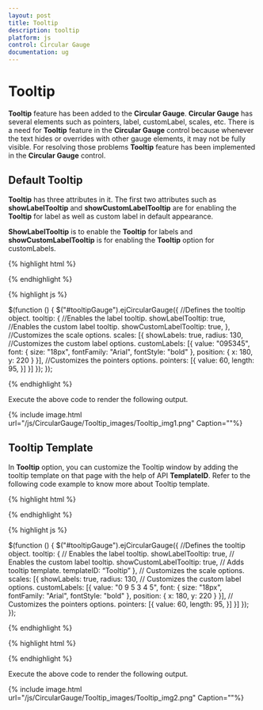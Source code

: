```yaml
---
layout: post
title: Tooltip
description: tooltip
platform: js
control: Circular Gauge
documentation: ug
---
```


# Tooltip

**Tooltip** feature has been added to the **Circular Gauge**. **Circular Gauge** has several elements such as pointers, label, customLabel, scales, etc. There is a need for **Tooltip** feature in the **Circular Gauge** control because whenever the text hides or overrides with other gauge elements, it may not be fully visible. For resolving those problems **Tooltip** feature has been implemented in the **Circular Gauge** control.

## Default Tooltip

**Tooltip** has three attributes in it. The first two attributes such as **showLabelTooltip** and **showCustomLabelTooltip** are for enabling the **Tooltip** for label as well as custom label in default appearance. 

**ShowLabelTooltip** is to enable the **Tooltip** for labels and **showCustomLabelTooltip** is for enabling the **Tooltip** option for customLabels.

{% highlight html %}

<div id="tooltipGauge"></div>

{% endhighlight %}

{% highlight js %}

 $(function () {
        $("#tooltipGauge").ejCircularGauge({
            //Defines the tooltip object.
            tooltip: {
                //Enables the label tooltip.
                showLabelTooltip: true,
                //Enables the custom label tooltip.
                showCustomLabelTooltip: true,
            },
            //Customizes the scale options.
            scales: [{
                showLabels: true,
                radius: 130,
                //Customizes the custom label options.
                customLabels: [{
                    value: "095345",
                    font: {
                        size: "18px",
                        fontFamily: "Arial",
                        fontStyle: "bold"
                    },
                    position: { x: 180, y: 220 }
                }],
                //Customizes the pointers options.
                pointers: [{
                    value: 60,
                    length: 95,
                }]
            }]
        });
    });

{% endhighlight %}



Execute the above code to render the following output.

{% include image.html url="/js/CircularGauge/Tooltip_images/Tooltip_img1.png" Caption=""%}

## Tooltip Template

In **Tooltip** option, you can customize the Tooltip window by adding the tooltip template on that page with the help of API **TemplateID**. Refer to the following code example to know more about Tooltip template.

{% highlight html %}

<div id="Tooltip" style="height: 60px; display: none;">
    <div id="icon">
        <div id="eficon"></div>
    </div>
    <div id="value">
        <div>
            <label id="efpercentage">&nbsp;#label#</label>
        </div>
    </div>
</div>
<div id="tooltipGauge"></div>


{% endhighlight %}

{% highlight js %}

$(function () {
        $("#tooltipGauge").ejCircularGauge({
            //Defines the tooltip object.
            tooltip: {
                // Enables the label tooltip.
                showLabelTooltip: true,
                // Enables the custom label tooltip.
                showCustomLabelTooltip: true,
                // Adds tooltip template.
                templateID: “Tooltip”
            },
            // Customizes the scale options.
            scales: [{
                showLabels: true,
                radius: 130,
                // Customizes the custom label options.
                customLabels: [{
                    value: "0 9 5 3 4 5",
                    font: {
            size: "18px",
            fontFamily: "Arial",
            fontStyle: "bold"
                    },
        position: { x: 180, y: 220 }
    }],
    // Customizes the pointers options.
    pointers: [{
        value: 60,
        length: 95,
    }]
    }]
    });
    });

{% endhighlight %}

{% highlight html %}

<style type="text/css">

<!-- Adds the necessary styles here. -->.

</style>


{% endhighlight %}





Execute the above code to render the following output.

{% include image.html url="/js/CircularGauge/Tooltip_images/Tooltip_img2.png" Caption=""%}

